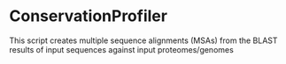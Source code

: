 # ConservationProfiler
This script creates multiple sequence alignments (MSAs) from the BLAST results of input sequences against input proteomes/genomes
